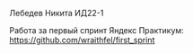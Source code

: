 Лебедев Никита ИД22-1

Работа за первый спринт Яндекс Практикум:
https://github.com/wraithfel/first_sprint
